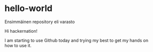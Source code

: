 # hello-world
Ensimmäinen repository eli varasto

Hi hackernation!

I am starting to use Github today and trying my best to get my hands on how to use it.
